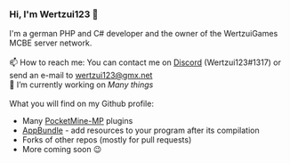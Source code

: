 ### Hi, I'm Wertzui123 👋

I'm a german PHP and C# developer and the owner of the WertzuiGames MCBE server network.
<br><br>📫 How to reach me: You can contact me on <a href="https://discord.com">Discord</a> (Wertzui123#1317) or send an e-mail to wertzui123@gmx.net
<br>🔭 I’m currently working on _Many things_
<br><br>What you will find on my Github profile:
* Many <a href="https://pmmp.io/">PocketMine-MP</a> plugins
* <a href="https://github.com/Wertzui123/AppBundle">AppBundle</a> - add resources to your program after its compilation
* Forks of other repos (mostly for pull requests)
* More coming soon 😉
